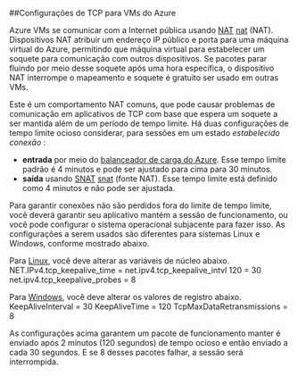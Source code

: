 ##<a name="tcp-settings-for-azure-vms"></a>Configurações de TCP para VMs do Azure

Azure VMs se comunicar com a Internet pública usando [NAT] [ nat] (NAT). Dispositivos NAT atribuir um endereço IP público e porta para uma máquina virtual do Azure, permitindo que máquina virtual para estabelecer um soquete para comunicação com outros dispositivos. Se pacotes parar fluindo por meio desse soquete após uma hora específica, o dispositivo NAT interrompe o mapeamento e soquete é gratuito ser usado em outras VMs.

Este é um comportamento NAT comuns, que pode causar problemas de comunicação em aplicativos de TCP com base que espera um soquete a ser mantida além de um período de tempo limite. Há duas configurações de tempo limite ocioso considerar, para sessões em um estado *estabelecido conexão* :

- **entrada** por meio do [balanceador de carga do Azure][azure-lb-timeout]. Esse tempo limite padrão é 4 minutos e pode ser ajustado para cima para 30 minutos.
- **saída** usando [SNAT] [ snat] (fonte NAT). Esse tempo limite está definido como 4 minutos e não pode ser ajustada.

Para garantir conexões não são perdidos fora do limite de tempo limite, você deverá garantir seu aplicativo mantém a sessão de funcionamento, ou você pode configurar o sistema operacional subjacente para fazer isso. As configurações a serem usados são diferentes para sistemas Linux e Windows, conforme mostrado abaixo.

Para [Linux][linux], você deve alterar as variáveis de núcleo abaixo.
NET.IPv4.tcp_keepalive_time = net.ipv4.tcp_keepalive_intvl 120 = 30 net.ipv4.tcp_keepalive_probes = 8
 
Para [Windows][windows], você deve alterar os valores de registro abaixo.
KeepAliveInterval = 30 KeepAliveTime = 120 TcpMaxDataRetransmissions = 8


As configurações acima garantem um pacote de funcionamento manter é enviado após 2 minutos (120 segundos) de tempo ocioso e então enviado a cada 30 segundos. E se 8 desses pacotes falhar, a sessão será interrompida.

<!-- links -->
[nat]: http://computer.howstuffworks.com/nat.htm
[snat]: ../load-balancer/load-balancer-overview.md/#source-nat
[linux]: http://tldp.org/HOWTO/TCP-Keepalive-HOWTO/usingkeepalive.html
[windows]: http://blogs.technet.com/b/nettracer/archive/2010/06/03/things-that-you-may-want-to-know-about-tcp-keepalives.aspx
[azure-lb-timeout]: ../load-balancer/load-balancer-tcp-idle-timeout.md